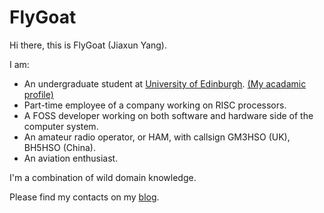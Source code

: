 # FlyGoat

Hi there, this is FlyGoat (Jiaxun Yang).

I am:
- An undergraduate student at [University of Edinburgh](https://www.ed.ac.uk). [(My acadamic profile)](https://www.ed.ac.uk/profile/jyang)
- Part-time employee of a company working on RISC processors.
- A FOSS developer working on both software and hardware side of the computer system.
- An amateur radio operator, or HAM, with callsign GM3HSO (UK), BH5HSO (China).
- An aviation enthusiast.

I'm a combination of wild domain knowledge.

Please find my contacts on my [blog](https://www.flygoat.com).
